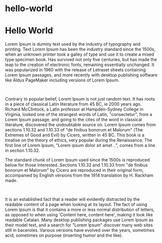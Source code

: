 # hello-world
<h1>Hello World</h1>
<p>Lorem Ipsum is dummy text used by the industry of typography and printing. Text Lorem Ipsum has been the industry standard since the 1500s, when an unknown printer took a galley of type and use it to create a mixed type specimen book. Has survived not only five centuries, but has made ​​the leap to the creation of electronic fonts, remaining essentially unchanged. It was popularized in 1960 with the release of Letraset sheets containing Lorem Ipsum passages, and more recently with desktop publishing software like Aldus PageMaker including versions of Lorem Ipsum. </p>
<br>
<p>Contrary to popular belief, Lorem Ipsum is not just random text. It has roots in a piece of classical Latin literature from 45 BC, ie 2000 years ago. Richard McClintock, a Latin professor at Hampden-Sydney College in Virginia, looked one of the strangest words of Latin, "consectetur", from a Lorem Ipsum passage, and going to the cites of the word in classical literature, discovered the undoubtable source on. Lorem Ipsum comes from sections 1.10.32 and 1.10.33 of "de finibus bonorum et Malorum" (The Extremes of Good and Evil) by Cicero, written in 45 BC. This book is a treatise on the theory of ethics, very popular during the Renaissance. The first line of Lorem Ipsum, "Lorem ipsum dolor sit amet ..", comes from a line in section 1.10.32.</p>
<p>The standard chunk of Lorem Ipsum used since the 1500s is reproduced below for those interested. Sections 1.10.32 and 1.10.33 from "de finibus bonorum et Malorum" by Cicero are reproduced in their original form, accompanied by English versions from the 1914 translation by H. Rackham made.</p>
<br>
<p>It is an established fact that a reader will evidently distracted by the readable content of a page when looking at its layout. The fact of using Lorem Ipsum is that it contains a more or less normal distribution of letters, as opposed to when using 'Content here, content here', making it look like readable Catalan. Many desktop publishing packages use Lorem Ipsum as their model text, and a search for "Lorem Ipsum" discover many web sites still in baceroles. Various versions have evolved over the years, sometimes acid, sometimes on purpose (inserting humor and the like).</p>
